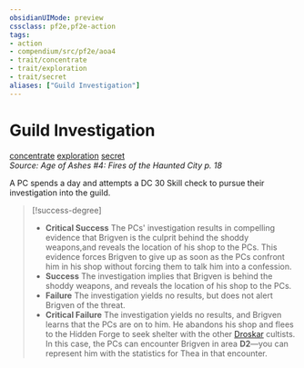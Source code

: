 ```yaml
---
obsidianUIMode: preview
cssclass: pf2e,pf2e-action
tags:
- action
- compendium/src/pf2e/aoa4
- trait/concentrate
- trait/exploration
- trait/secret
aliases: ["Guild Investigation"]
---
```

# Guild Investigation
[concentrate](concentrate.md "Concentrate Action & Ability Trait")  [exploration](exploration.md "Exploration Action & Ability Trait")  [secret](secret.md "Secret General Trait")  
*Source: Age of Ashes #4: Fires of the Haunted City p. 18*  


A PC spends a day and attempts a DC 30 Skill check to pursue their investigation into the guild.

> [!success-degree] 
> - **Critical Success** The PCs' investigation results in compelling evidence that Brigven is the culprit behind the shoddy weapons,and reveals the location of his shop to the PCs. This evidence forces Brigven to give up as soon as the PCs confront him in his shop without forcing them to talk him into a confession.
> - **Success** The investigation implies that Brigven is behind the shoddy weapons, and reveals the location of his shop to the PCs.
> - **Failure** The investigation yields no results, but does not alert Brigven of the threat.
> - **Critical Failure** The investigation yields no results, and Brigven learns that the PCs are on to him. He abandons his shop and flees to the Hidden Forge to seek shelter with the other [Droskar](droskar-logm.md) cultists. In this case, the PCs can encounter Brigven in area **D2**—you can represent him with the statistics for Thea in that encounter.